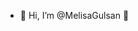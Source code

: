 - 💞️ Hi, I’m @MelisaGulsan 💞️

<!---
MelisaGulsan/MelisaGulsan is a ✨ special ✨ repository because its `README.md` (this file) appears on your GitHub profile.
You can click the Preview link to take a look at your changes.
--->
